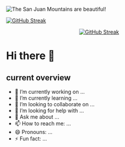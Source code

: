 ![The San Juan Mountains are beautiful!](/images/rimon.gif "San Juan Mountains")

[![GitHub Streak](https://github-readme-streak-stats.herokuapp.com?user=Mezbah-u-Rimon&theme=algolia)](https://git.io/streak-stats)

<div align="center">
<a href="https://git.io/streak-stats"><img src="https://github-readme-streak-stats.herokuapp.com?user=Mezbah-u-Rimon&theme=algolia" alt="GitHub Streak" /></a>
</div>

# Hi there 👋
## current overview
- 🔭 I’m currently working on ...
- 🌱 I’m currently learning ...
- 👯 I’m looking to collaborate on ...
- 🤔 I’m looking for help with ...
- 💬 Ask me about ...
- 📫 How to reach me: ...
- 😄 Pronouns: ...
- ⚡ Fun fact: ...
